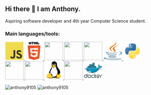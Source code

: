 ## Hi there 👋 I am Anthony.  
Aspiring software developer and 4th year Computer Science student.

### Main languages/tools:
<p>
  <a href="https://developer.mozilla.org/en-US/docs/Web/JavaScript" target="_blank" rel="noreferrer"> <img src="https://raw.githubusercontent.com/devicons/devicon/master/icons/javascript/javascript-original.svg" width="60" height="60"/>
  <a href="https://html.com/" target="_blank" rel="noreferrer"> <img src="https://raw.githubusercontent.com/devicons/devicon/master/icons/html5/html5-original-wordmark.svg" width="60" height="60"/>
  <a href="https://www.w3.org/Style/CSS/Overview.en.html" target="_blank" rel="noreferrer"> <img src="https://github.com/gilbarbara/logos/blob/main/logos/css-3.svg" width="60" height="60"/>
  <a href="https://flutter.dev" target="_blank" rel="noreferrer"> <img src="https://www.vectorlogo.zone/logos/flutterio/flutterio-icon.svg" width="60" height="60"/>
  <a href="https://dart.dev" target="_blank" rel="noreferrer"> <img src="https://www.vectorlogo.zone/logos/dartlang/dartlang-icon.svg" width="60" height="60"/>
  <a href="https://www.java.com/en/" target="_blank" rel="noreferrer"> <img src="https://github.com/gilbarbara/logos/blob/main/logos/java.svg" width="60" height="60"/>
  <a href="https://www.python.org" target="_blank" rel="noreferrer"> <img src="https://raw.githubusercontent.com/devicons/devicon/master/icons/python/python-original.svg" width="60" height="60"/>
  <a href="https://cplusplus.com/" target="_blank" rel="noreferrer"> <img src="https://github.com/gilbarbara/logos/blob/main/logos/c-plusplus.svg" width="60" height="60"/>
  <a href="https://www.learn-c.org/" target="_blank" rel="noreferrer"> <img src="https://github.com/gilbarbara/logos/blob/main/logos/c.svg" width="60" height="60"/>
  <a href="https://www.linux.org/" target="_blank" rel="noreferrer"> <img src="https://raw.githubusercontent.com/devicons/devicon/master/icons/linux/linux-original.svg" alt="linux" width="60" height="60"/>
  <a href="https://jupyter.org/" target="_blank" rel="noreferrer"> <img src="https://github.com/gilbarbara/logos/blob/main/logos/jupyter.svg" width="60" height="60"/>
  <a href="https://www.docker.com/" target="_blank" rel="noreferrer"> <img src="https://raw.githubusercontent.com/devicons/devicon/master/icons/docker/docker-original-wordmark.svg" alt="docker" width="60" height="60"/>
</p>
    
<p>
  <a><img src="https://github-profile-trophy.vercel.app/?username=anthony9105" alt="anthony9105" height="175", width="600"/></a> 
  <a><img src="https://github-readme-stats.vercel.app/api/top-langs?username=anthony9105&show_icons=true&locale=en&layout=compact" alt="anthony9105" height="230" width="230"/></a>
</p>

